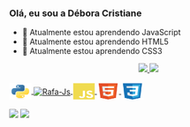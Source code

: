 ### Olá, eu sou a Débora Cristiane

- 🌱 Atualmente estou aprendendo JavaScript
- 🌱 Atualmente estou aprendendo HTML5 
- 🌱 Atualmente estou aprendendo CSS3
<div align="center">
  <a href="https://github.com/DeboraCristiane96">
  <img height="150em" src="https://github-readme-stats.vercel.app/api?username=DeboraCristiane96&show_icons=true&theme=dark&include_all_commits=true&count_private=true"/>
  <img height="150em" src="https://github-readme-stats.vercel.app/api/top-langs/?username=DeboraCristiane96&layout=compact&langs_count=7&theme=dark"/>
</div>
  <br>
<div>
   <img align="center" alt="Rafa-Python" height="30" width="40" src="https://raw.githubusercontent.com/devicons/devicon/master/icons/python/python-original.svg">
   <img align="center" alt="Rafa-Js" height="30" width="40" 
src="https://icongr.am/devicon/java-original.svg?" />
  <img align="center" alt="Rafa-Js" height="30" width="40" 
src="https://raw.githubusercontent.com/devicons/devicon/master/icons/javascript/javascript-plain.svg">
  <img align="center" alt="Rafa-HTML" height="30" width="40" src="https://raw.githubusercontent.com/devicons/devicon/master/icons/html5/html5-original.svg">
  <img align="center" alt="Rafa-CSS" height="30" width="40" src="https://raw.githubusercontent.com/devicons/devicon/master/icons/css3/css3-original.svg">
</div>
  <br>
<div>
   <a href = "deboracristiane376@gmail.com"><img src="https://img.shields.io/badge/-Gmail-%23333?style=for-the-badge&logo=gmail&logoColor=white" target="_blank"></a>
   <a href="https://www.linkedin.com/in/d%C3%A9bora-cristiane-687711234/" target="_blank"><img 
 src="https://img.shields.io/badge/-LinkedIn-%230077B5?style=for-the-badge&logo=linkedin&logoColor=white" target="_blank"></a> 
</div>
